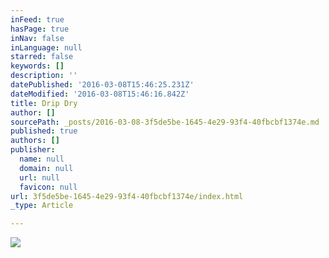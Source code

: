 ```yaml
---
inFeed: true
hasPage: true
inNav: false
inLanguage: null
starred: false
keywords: []
description: ''
datePublished: '2016-03-08T15:46:25.231Z'
dateModified: '2016-03-08T15:46:16.842Z'
title: Drip Dry
author: []
sourcePath: _posts/2016-03-08-3f5de5be-1645-4e29-93f4-40fbcbf1374e.md
published: true
authors: []
publisher:
  name: null
  domain: null
  url: null
  favicon: null
url: 3f5de5be-1645-4e29-93f4-40fbcbf1374e/index.html
_type: Article

---
```

![](https://the-grid-user-content.s3-us-west-2.amazonaws.com/2cfb8a33-6584-40cd-8764-e0bebe18b0ec.jpg)